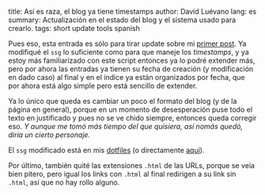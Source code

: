 title: Así es raza, el blog ya tiene timestamps
author: David Luévano
lang: es
summary: Actualización en el estado del blog y el sistema usado para crearlo.
tags: short
	update
	tools
	spanish

Pues eso, esta entrada es sólo para tirar update sobre mi [primer post](https://blog.luevano.xyz/a/first_blog_post.html). Ya modifiqué el `ssg` lo suficiente como para que maneje los *timestamps*, y ya estoy más familiarizado con este script entonces ya lo podré extender más, pero por ahora las entradas ya tienen su fecha de creación (y modificación en dado caso) al final y en el índice ya están organizados por fecha, que por ahora está algo simple pero está sencillo de extender.

Ya lo único que queda es cambiar un poco el formato del blog (y de la página en general), porque en un momento de desesperación puse todo el texto en justificado y pues no se ve chido siempre, entonces queda corregir eso. *Y aunque me tomó más tiempo del que quisiera, así nomás quedó, diría un cierto personaje.*

El `ssg` modificado está en mis [dotfiles](https://git.luevano.xyz/.dots) (o directamente [aquí](https://git.luevano.xyz/.dots/tree/.local/bin/ssg)).

Por último, también quité las extensiones `.html` de las URLs, porque se veía bien pitero, pero igual los links con `.html` al final redirigen a su link sin `.html`, así que no hay rollo alguno.
